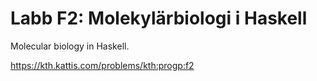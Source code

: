 # Labb F2: Molekylärbiologi i Haskell

Molecular biology in Haskell. 

https://kth.kattis.com/problems/kth:progp:f2